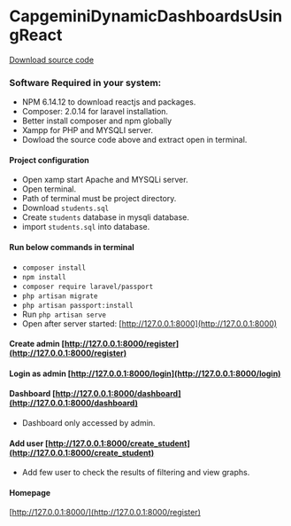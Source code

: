 # CapgeminiDynamicDashboardsUsingReact
[Download source code](https://drive.google.com/file/d/1XE_BUm26J6DY71NT2aHomiMD26vmd8d7/view?usp=sharing)

### Software Required in your system:
* NPM 6.14.12 to download reactjs and packages.
* Composer: 2.0.14 for laravel installation.
* Better install composer and npm globally
* Xampp for PHP and MYSQLI server.
* Dowload the source code above and extract open in terminal.

#### Project configuration
* Open xamp start Apache and MYSQLi server.
* Open terminal.
* Path of terminal must be project directory.
* Download ```students.sql``` 
* Create ```students``` database in mysqli database.
* import ```students.sql``` into database.

#### Run below commands in terminal
* ``` composer install ```
* ``` npm install ```
* ``` composer require laravel/passport ```
* ``` php artisan migrate ```
* ``` php artisan passport:install ```
* Run ``` php artisan serve ```
* Open after server started:  [http://127.0.0.1:8000](http://127.0.0.1:8000)

#### Create admin [http://127.0.0.1:8000/register](http://127.0.0.1:8000/register)

#### Login as admin [http://127.0.0.1:8000/login](http://127.0.0.1:8000/login)

#### Dashboard [http://127.0.0.1:8000/dashboard](http://127.0.0.1:8000/dashboard)
* Dashboard only accessed by admin.

#### Add user [http://127.0.0.1:8000/create_student](http://127.0.0.1:8000/create_student)
* Add few user to check the results of filtering and view graphs.

#### Homepage
[http://127.0.0.1:8000/](http://127.0.0.1:8000/register)
